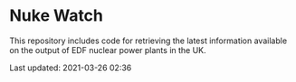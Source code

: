 # Nuke Watch

This repository includes code for retrieving the latest information available on the output of EDF nuclear power plants in the UK.

Last updated: 2021-03-26 02:36